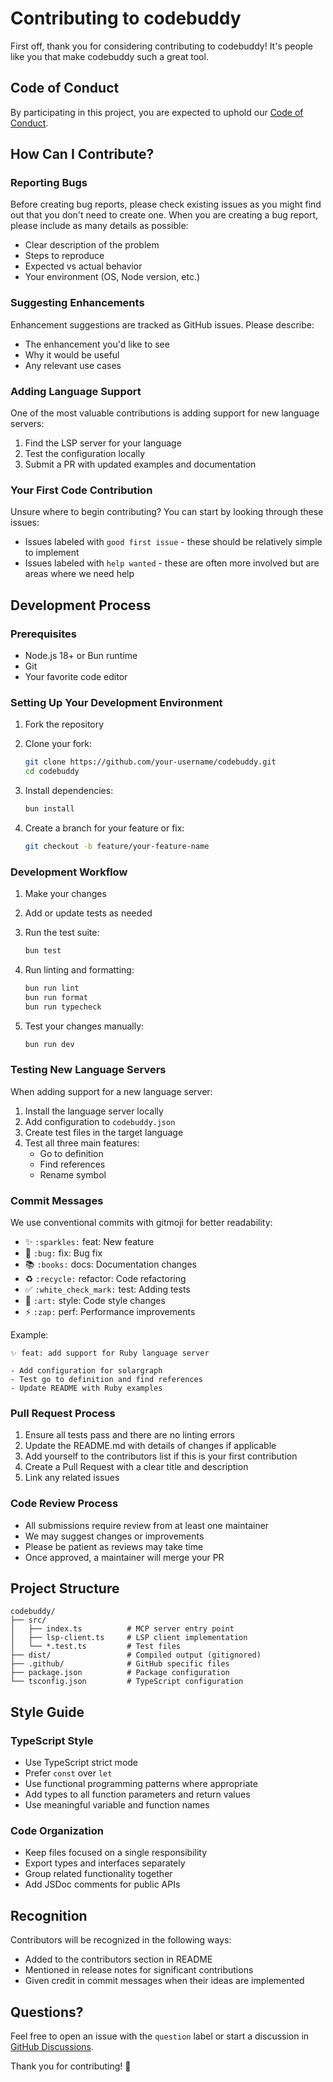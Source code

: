 # Contributing to codebuddy

First off, thank you for considering contributing to codebuddy! It's people like you that make codebuddy such a great tool.

## Code of Conduct

By participating in this project, you are expected to uphold our [Code of Conduct](CODE_OF_CONDUCT.md).

## How Can I Contribute?

### Reporting Bugs

Before creating bug reports, please check existing issues as you might find out that you don't need to create one. When you are creating a bug report, please include as many details as possible:

- Clear description of the problem
- Steps to reproduce
- Expected vs actual behavior  
- Your environment (OS, Node version, etc.)

### Suggesting Enhancements

Enhancement suggestions are tracked as GitHub issues. Please describe:

- The enhancement you'd like to see
- Why it would be useful
- Any relevant use cases

### Adding Language Support

One of the most valuable contributions is adding support for new language servers:

1. Find the LSP server for your language
2. Test the configuration locally  
3. Submit a PR with updated examples and documentation

### Your First Code Contribution

Unsure where to begin contributing? You can start by looking through these issues:

- Issues labeled with `good first issue` - these should be relatively simple to implement
- Issues labeled with `help wanted` - these are often more involved but are areas where we need help

## Development Process

### Prerequisites

- Node.js 18+ or Bun runtime
- Git
- Your favorite code editor

### Setting Up Your Development Environment

1. Fork the repository
2. Clone your fork:
   ```bash
   git clone https://github.com/your-username/codebuddy.git
   cd codebuddy
   ```

3. Install dependencies:
   ```bash
   bun install
   ```

4. Create a branch for your feature or fix:
   ```bash
   git checkout -b feature/your-feature-name
   ```

### Development Workflow

1. Make your changes
2. Add or update tests as needed
3. Run the test suite:
   ```bash
   bun test
   ```

4. Run linting and formatting:
   ```bash
   bun run lint
   bun run format
   bun run typecheck
   ```

5. Test your changes manually:
   ```bash
   bun run dev
   ```

### Testing New Language Servers

When adding support for a new language server:

1. Install the language server locally
2. Add configuration to `codebuddy.json`
3. Create test files in the target language
4. Test all three main features:
   - Go to definition
   - Find references
   - Rename symbol

### Commit Messages

We use conventional commits with gitmoji for better readability:

- ✨ `:sparkles:` feat: New feature
- 🐛 `:bug:` fix: Bug fix
- 📚 `:books:` docs: Documentation changes
- ♻️ `:recycle:` refactor: Code refactoring
- ✅ `:white_check_mark:` test: Adding tests
- 🎨 `:art:` style: Code style changes
- ⚡ `:zap:` perf: Performance improvements

Example:
```
✨ feat: add support for Ruby language server

- Add configuration for solargraph
- Test go to definition and find references
- Update README with Ruby examples
```

### Pull Request Process

1. Ensure all tests pass and there are no linting errors
2. Update the README.md with details of changes if applicable
3. Add yourself to the contributors list if this is your first contribution
4. Create a Pull Request with a clear title and description
5. Link any related issues

### Code Review Process

- All submissions require review from at least one maintainer
- We may suggest changes or improvements
- Please be patient as reviews may take time
- Once approved, a maintainer will merge your PR

## Project Structure

```
codebuddy/
├── src/
│   ├── index.ts          # MCP server entry point
│   ├── lsp-client.ts     # LSP client implementation
│   └── *.test.ts         # Test files
├── dist/                 # Compiled output (gitignored)
├── .github/              # GitHub specific files
├── package.json          # Package configuration
└── tsconfig.json         # TypeScript configuration
```

## Style Guide

### TypeScript Style

- Use TypeScript strict mode
- Prefer `const` over `let`
- Use functional programming patterns where appropriate
- Add types to all function parameters and return values
- Use meaningful variable and function names

### Code Organization

- Keep files focused on a single responsibility
- Export types and interfaces separately
- Group related functionality together
- Add JSDoc comments for public APIs

## Recognition

Contributors will be recognized in the following ways:

- Added to the contributors section in README
- Mentioned in release notes for significant contributions
- Given credit in commit messages when their ideas are implemented

## Questions?

Feel free to open an issue with the `question` label or start a discussion in [GitHub Discussions](https://github.com/ktnyt/codebuddy/discussions).

Thank you for contributing! 🎉